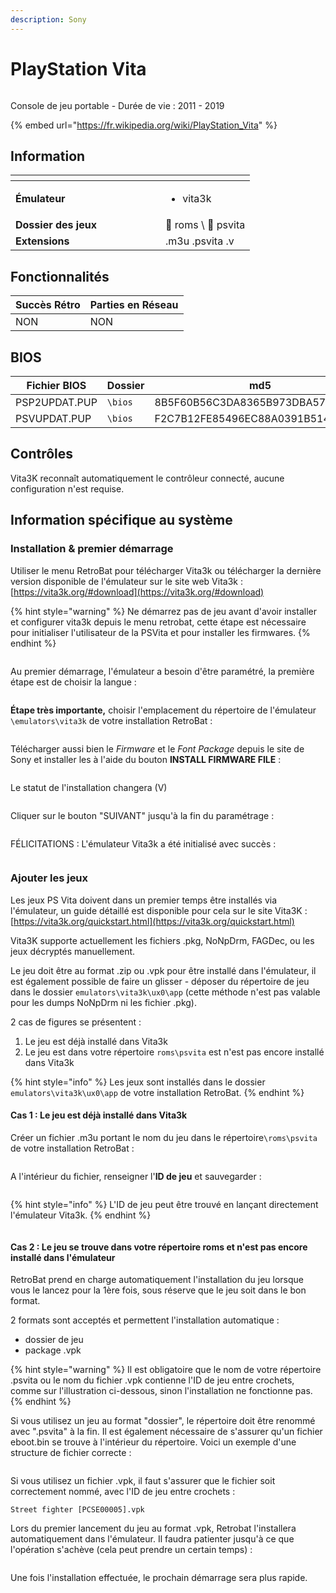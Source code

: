 ```yaml
---
description: Sony
---
```


# PlayStation Vita

<div align="left">

<figure><picture><source srcset="https://raw.githubusercontent.com/fabricecaruso/es-theme-carbon/91d85c7849cc550b0cac4e75cb8e0923d3b61b5e/art/logos/psvita-w.svg" media="(prefers-color-scheme: dark)"><img src="https://i.imgur.com/as0rgjr.png" alt=""></picture><figcaption></figcaption></figure>

</div>

Console de jeu portable - Durée de vie : 2011 - 2019

{% embed url="https://fr.wikipedia.org/wiki/PlayStation_Vita" %}

## Information

<table data-header-hidden><thead><tr><th width="224"></th><th></th></tr></thead><tbody><tr><td><strong>Émulateur</strong></td><td><ul><li>vita3k</li></ul></td></tr><tr><td><strong>Dossier des jeux</strong></td><td><span data-gb-custom-inline data-tag="emoji" data-code="1f4c2">📂</span> roms \ <span data-gb-custom-inline data-tag="emoji" data-code="1f4c2">📂</span> psvita</td></tr><tr><td><strong>Extensions</strong></td><td>.m3u .psvita .v</td></tr></tbody></table>

## Fonctionnalités

| Succès Rétro | Parties en Réseau |
| ------------ | ----------------- |
| NON          | NON               |

## BIOS

<table><thead><tr><th width="193">Fichier BIOS</th><th width="142.03610108303252">Dossier</th><th>md5</th></tr></thead><tbody><tr><td>PSP2UPDAT.PUP</td><td><code>\bios</code></td><td>8B5F60B56C3DA8365B973DBA570C53A5</td></tr><tr><td>PSVUPDAT.PUP</td><td><code>\bios</code></td><td>F2C7B12FE85496EC88A0391B514D6E3B</td></tr></tbody></table>

## Contrôles

Vita3K reconnaît automatiquement le contrôleur connecté, aucune configuration n'est requise.

## Information spécifique au système

### Installation & premier démarrage

Utiliser le menu RetroBat pour télécharger Vita3k ou télécharger la dernière version disponible de l'émulateur sur le site web Vita3k : [https://vita3k.org/#download](https://vita3k.org/#download)

{% hint style="warning" %}
Ne démarrez pas de jeu avant d'avoir installer et configurer vita3k depuis le menu retrobat, cette étape est nécessaire pour initialiser l'utilisateur de la PSVita et pour installer les firmwares.
{% endhint %}

<div align="left">

<figure><img src="https://i.imgur.com/k9c9vpN.png" alt=""><figcaption></figcaption></figure>

</div>

Au premier démarrage, l'émulateur a besoin d'être paramétré, la première étape est de choisir la langue :

<div align="left">

<figure><img src="https://i.imgur.com/8MeZjaA.png" alt=""><figcaption></figcaption></figure>

</div>

**Étape très importante,** choisir l'emplacement du répertoire de l'émulateur `\emulators\vita3k` de votre installation RetroBat :

<div align="left">

<figure><img src="https://i.imgur.com/JJeCuLc.png" alt=""><figcaption></figcaption></figure>

</div>

Télécharger aussi bien le _Firmware_ et le _Font Package_ depuis le site de Sony et installer les à l'aide du bouton **INSTALL FIRMWARE FILE** :

<div align="left">

<figure><img src="https://i.imgur.com/7kfwreX.png" alt=""><figcaption></figcaption></figure>

</div>

Le statut de l'installation changera (V)

<div align="left">

<figure><img src="https://i.imgur.com/JmQbJpH.png" alt=""><figcaption></figcaption></figure>

</div>

Cliquer sur le bouton "SUIVANT" jusqu'à la fin du paramétrage :

<div align="left">

<figure><img src="https://i.imgur.com/SS4fC7b.png" alt=""><figcaption></figcaption></figure>

</div>

FÉLICITATIONS : L'émulateur Vita3k a été initialisé avec succès :

<div align="left">

<figure><img src="https://i.imgur.com/y9Abjp5.png" alt=""><figcaption></figcaption></figure>

</div>

### Ajouter les jeux

Les jeux PS Vita doivent dans un premier temps être installés via l'émulateur, un guide détaillé est disponible pour cela sur le site Vita3K : [https://vita3k.org/quickstart.html](https://vita3k.org/quickstart.html)

Vita3K supporte actuellement les fichiers .pkg, NoNpDrm, FAGDec, ou les jeux décryptés manuellement.&#x20;

Le jeu doit être au format .zip ou .vpk pour être installé dans l'émulateur, il est également possible de faire un glisser - déposer du répertoire de jeu dans le dossier `emulators\vita3k\ux0\app` (cette méthode n'est pas valable pour les dumps NoNpDrm ni les fichier .pkg).

2 cas de figures se présentent :

1. Le jeu est déjà installé dans Vita3k
2. Le jeu est dans votre répertoire `roms\psvita` est n'est pas encore installé dans Vita3k

{% hint style="info" %}
Les jeux sont installés dans le dossier `emulators\vita3k\ux0\app` de votre installation RetroBat.
{% endhint %}

#### Cas 1 : Le jeu est déjà installé dans Vita3k

Créer un fichier .m3u portant le nom du jeu dans le répertoire`\roms\psvita` de votre installation RetroBat :

<div align="left">

<figure><img src="https://i.imgur.com/tfILs19.png" alt=""><figcaption></figcaption></figure>

</div>

A l'intérieur du fichier, renseigner l'**ID de jeu** et sauvegarder :

<div align="left">

<figure><img src="https://i.imgur.com/Fs8a98E.png" alt=""><figcaption></figcaption></figure>

</div>

{% hint style="info" %}
L'ID de jeu peut être trouvé en lançant directement l'émulateur Vita3k.
{% endhint %}

<figure><img src="https://i.imgur.com/XFt1Iop.png" alt=""><figcaption></figcaption></figure>

#### Cas 2 : Le jeu se trouve dans votre répertoire roms et n'est pas encore installé dans l'émulateur

RetroBat prend en charge automatiquement l'installation du jeu lorsque vous le lancez pour la 1ère fois, sous réserve que le jeu soit dans le bon format.

2 formats sont acceptés et permettent l'installation automatique :

* dossier de jeu
* package .vpk

{% hint style="warning" %}
Il est obligatoire que le nom de votre répertoire .psvita ou le nom du fichier .vpk contienne l'ID de jeu entre crochets, comme sur l'illustration ci-dessous, sinon l'installation ne fonctionne pas.
{% endhint %}

Si vous utilisez un jeu au format "dossier", le répertoire doit être renommé avec ".psvita" à la fin. Il est également nécessaire de s'assurer qu'un fichier eboot.bin se trouve à l'intérieur du répertoire. Voici un exemple d'une structure de fichier correcte :

<div align="left">

<figure><img src="https://i.imgur.com/Anjm21x.png" alt=""><figcaption></figcaption></figure>

</div>

Si vous utilisez un fichier .vpk, il faut s'assurer que le fichier soit correctement nommé, avec l'ID de jeu entre crochets :

```
Street fighter [PCSE00005].vpk
```

Lors du premier lancement du jeu au format .vpk, Retrobat l'installera automatiquement dans l'émulateur. Il faudra patienter jusqu'à ce que l'opération s'achève (cela peut prendre un certain temps) :

<div align="left">

<figure><img src="https://i.imgur.com/bYSh81f.png" alt=""><figcaption></figcaption></figure>

</div>

Une fois l'installation effectuée, le prochain démarrage sera plus rapide.

